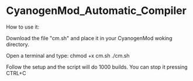 CyanogenMod_Automatic_Compiler
==============================
How to use it:

Download the file "cm.sh" and place it in your CyanogenMod woking directory.

Open a terminal and type:
chmod +x cm.sh
./cm.sh

Follow the setup and the script will do 1000 builds.
You can stop it pressing CTRL+C
